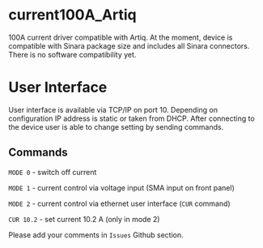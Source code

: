 # current100A_Artiq
100A current driver compatible with Artiq. At the moment, device is compatible with Sinara package size and includes all Sinara connectors. There is no software compatibility yet.

# User Interface

User interface is available via TCP/IP on port 10. Depending on configuration IP address is static or taken from DHCP. After connecting to the device user is able to change setting by sending commands.

## Commands

`MODE 0` - switch off current

`MODE 1` - current control via voltage input (SMA input on front panel)

`MODE 2` - current control via ethernet user interface (`CUR` command)

`CUR 10.2` - set current 10.2 A (only in mode 2)

Please add your comments in `Issues` Github section.